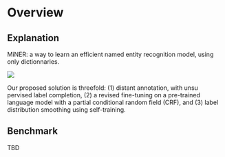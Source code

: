 # Overview

##  Explanation

MiNER: a way to learn an efficient named entity recognition model, using only dictionnaries.

![](https://drive.google.com/uc?id=1avgJPm7JLxnqA2-a92QLpJq-jOvUBL6P)

Our proposed solution is threefold: (1) distant annotation, with unsu pervised label completion, (2) a revised fine-tuning on a pre-trained language model with a partial conditional random field (CRF), and (3) label distribution smoothing using self-training.


## Benchmark

TBD

